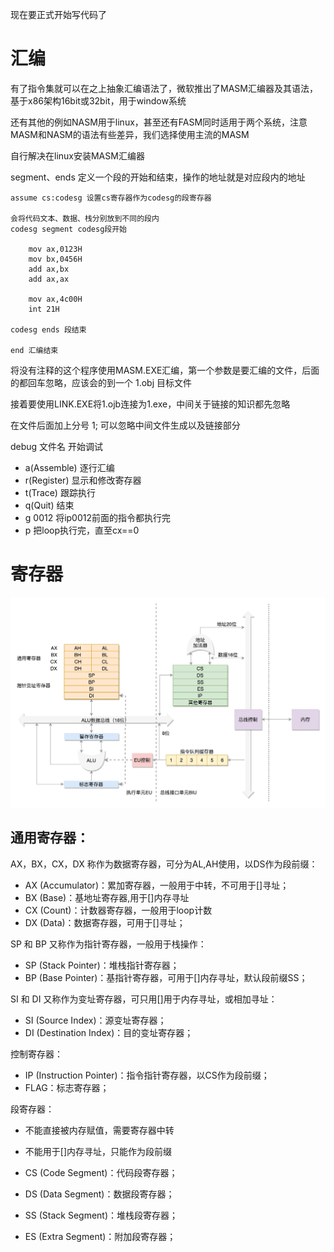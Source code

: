 现在要正式开始写代码了

# 汇编
有了指令集就可以在之上抽象汇编语法了，微软推出了MASM汇编器及其语法，基于x86架构16bit或32bit，用于window系统

还有其他的例如NASM用于linux，甚至还有FASM同时适用于两个系统，注意MASM和NASM的语法有些差异，我们选择使用主流的MASM

自行解决在linux安装MASM汇编器

segment、ends 定义一个段的开始和结束，操作的地址就是对应段内的地址

```
assume cs:codesg 设置cs寄存器作为codesg的段寄存器

会将代码文本、数据、栈分别放到不同的段内
codesg segment codesg段开始

    mov ax,0123H
    mov bx,0456H
    add ax,bx
    add ax,ax

    mov ax,4c00H
    int 21H

codesg ends 段结束

end 汇编结束
```

将没有注释的这个程序使用MASM.EXE汇编，第一个参数是要汇编的文件，后面的都回车忽略，应该会的到一个 1.obj 目标文件

接着要使用LINK.EXE将1.ojb连接为1.exe，中间关于链接的知识都先忽略

在文件后面加上分号 1; 可以忽略中间文件生成以及链接部分

debug 文件名   开始调试

- a(Assemble)	逐行汇编
- r(Register)	显示和修改寄存器
- t(Trace)	跟踪执行
- q(Quit)	结束
- g 0012 将ip0012前面的指令都执行完
- p 把loop执行完，直至cx==0

# 寄存器

![](img/7.jpeg)

## 通用寄存器：
AX，BX，CX，DX 称作为数据寄存器，可分为AL,AH使用，以DS作为段前缀：

- AX (Accumulator)：累加寄存器，一般用于中转，不可用于[]寻址；
- BX (Base)：基地址寄存器,用于[]内存寻址
- CX (Count)：计数器寄存器，一般用于loop计数
- DX (Data)：数据寄存器，可用于[]寻址；

SP 和 BP 又称作为指针寄存器，一般用于栈操作：

- SP (Stack Pointer)：堆栈指针寄存器；
- BP (Base Pointer)：基指针寄存器，可用于[]内存寻址，默认段前缀SS；

SI 和 DI 又称作为变址寄存器，可只用[]用于内存寻址，或相加寻址：

- SI (Source Index)：源变址寄存器；
- DI (Destination Index)：目的变址寄存器；

控制寄存器：

- IP (Instruction Pointer)：指令指针寄存器，以CS作为段前缀；
- FLAG：标志寄存器；

段寄存器：
- 不能直接被内存赋值，需要寄存器中转
- 不能用于[]内存寻址，只能作为段前缀

- CS (Code Segment)：代码段寄存器；
- DS (Data Segment)：数据段寄存器；
- SS (Stack Segment)：堆栈段寄存器；
- ES (Extra Segment)：附加段寄存器；